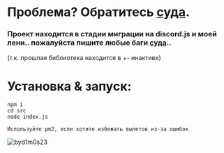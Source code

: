 # Проблема? Обратитесь [суда](https://github.com/swdmeow/rozhok/issues/new).
### Проект находится в стадии миграции на discord.js и моей лени.. пожалуйста пишите любые баги [суда](https://github.com/swdmeow/rozhok/issues/new)..
(т.к. прошлая библиотека находится в +- инактиве)

# Установка & запуск:
```
npm i
cd src 
node index.js

Используйте pm2, если хотите избежать вылетов из-за ошибок
```
![byd1m0s23](https://github.com/swdmeow/rozhok/blob/main/temp/github_prev.png?raw=true)
